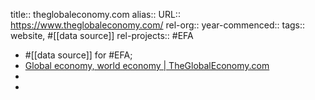 title:: theglobaleconomy.com
alias::
URL:: https://www.theglobaleconomy.com/
rel-org::
year-commenced::
tags:: website, #[[data source]] 
rel-projects:: #EFA 


- #[[data source]] for #EFA;
- [Global economy, world economy | TheGlobalEconomy.com](https://www.theglobaleconomy.com/)
-
-